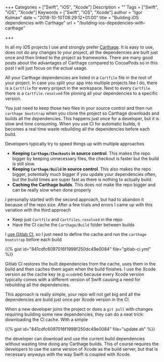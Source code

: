 +++
Categories = ["Swift", "iOS", "Xcode"]
Description = ""
Tags = ["Swift", "iOS", "Xcode"]
Keywords = ["Swift", "iOS", "Xcode"]
author = "Igor Kulman"
date = "2018-10-10T08:29:12+01:00"
title = "Building iOS dependencies with Carthage"
url = "/building-ios-depedencies-with-carthage"

+++

In all my iOS projects I use and strongly prefer [Carthage](https://github.com/Carthage/Carthage). It is easy to use, does not do any changes to your project, all the dependencies are built just once and then linked to the project as frameworks. There are many good posts about the advantages of Carthage compared to CocoaPods so in this post I will just focus on the actual usage.

All your Carthage dependencies are listed in a `Cartfile` file in the root of your project. In case you split your app into multiple projects like I do, there is a `Cartfile` for every project in the workspace. Next to every `Cartfile` there is a `Cartfile.resolved` file pinning all your dependencies to a specific version.

You just need to keep those two files in your source control and then run `carthage bootstrap` when you clone the project so Carthage downloads and builds all the dependencies. This happens just once for a developer, but it is slow and time consuming. When you use CI for automatic builds, it becomes a real time waste rebuilding all the dependencies before each build.

Developers typically try to speed things up with multiple approaches

* **Keeping `Carthage/Checkouts` in source control**. This makes the repo bigger by keeping unnecessary files, the checkout is faster but the build is still slow.
* **Keeping `Carthage/Build` in source control**. This also makes the repo bigger, potentially much bigger if you update your dependencies often, but the build times are super fast as there is nothing to actually build.
* **Caching the Carthage builds**. This does not make the repo bigger and can be really slow when done properly

I personally started with the second approach, but had to abandon it because of the repo size. After a few trials and errors I came up with this variation with the third approach

* Keep just `Cartfile` and `Cartfiles.resolved` in the repo
* Have the CI cache the `Carthage/Build` folder between builds

<!--more-->

I [use Gitlab CI](/automating-ios-development-and-distribution-workflow), so I just need to define the cache and run the `carthage bootstrap` before each build

{{% gist id="841cdfc6097016f1998f250dc49e0084" file="gitlab-ci.yml" %}}

Gitlab CI restores the built dependencies from the cache, uses them in the build and then caches them again when the build finishes. I use the Xcode version as the cache key (e.g `xcode94`) because every Xcode version typically comes with a different version of Swift causing a need for rebuilding all the dependencies. 

This approach is really simple, your repo will not get big and all the dependencies are build just once per Xcode version in the CI. 

When a new developer joins the project or does a `git pull` with changes requiring building some new dependencies, they can do a neat trick: downloading the CI cache. With a simple 

{{% gist id="841cdfc6097016f1998f250dc49e0084" file="update.sh" %}}

the developer can download and use the current build dependencies without wasting time doing any Carthage builds. This of course requires the developers to use the same version of Xcode as the build server, but that is necessary anyways with the way Swift is coupled with Xcode.